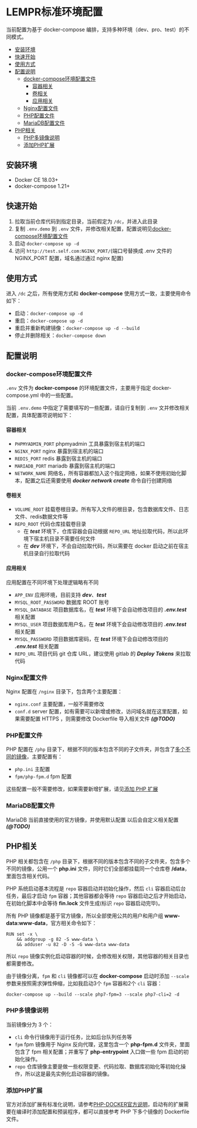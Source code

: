 # LEMPR标准环境配置
当前配置为基于 docker-compose 编排，支持多种环境（dev、pro、test）的不同模式。

* [安装环境](#安装环境)
* [快速开始](#快速开始)
* [使用方式](#使用方式)
* [配置说明](#配置说明)
    * [docker-compose环境配置文件](#docker-compose环境配置文件)
        * [容器相关](#容器相关)
        * [卷相关](#卷相关)
        * [应用相关](#应用相关)
    * [Nginx配置文件](#nginx配置文件)
    * [PHP配置文件](#php配置文件)
    * [MariaDB配置文件](#mariadb配置文件)
* [PHP相关](#php相关)
    * [PHP多镜像说明](#php多镜像说明)
    * [添加PHP扩展](#添加php扩展)
    

## 安装环境
- Docker CE 18.03+
- docker-compose 1.21+

## 快速开始
1. 拉取当前仓库代码到指定目录，当前假定为 `/dc`，并进入此目录
2. 复制 `.env.demo` 到 `.env` 文件，并修改相关配置，配置说明见[docker-compose环境配置文件](#docker-compose环境配置文件)
3. 启动 `docker-compose up -d`
4. 访问 `http://test.self.com:NGINX_PORT/`(端口号替换成 .env 文件的 NGINX_PORT 配置，域名通过通过 nginx 配置)

## 使用方式
进入 `/dc` 之后，所有使用方式和 **docker-compose** 使用方式一致，主要使用命令如下：
- 启动：`docker-compose up -d`
- 重启：`docker-compose up -d`
- 重启并重新构建镜像：`docker-compose up -d --build`
- 停止并删除相关：`docker-compose down`

## 配置说明

### docker-compose环境配置文件
`.env` 文件为 **docker-compose** 的环境配置文件，主要用于指定 docker-compose.yml 中的一些配置。

当前 `.env.demo` 中指定了需要填写的一些配置，请自行复制到 `.env` 文并修改相关配置，具体配置项说明如下：

#### 容器相关
- `PHPMYADMIN_PORT` phpmyadmin 工具暴露到宿主机的端口
- `NGINX_PORT` nginx 暴露到宿主机的端口
- `REDIS_PORT` redis 暴露到宿主机的端口
- `MARIADB_PORT` mariadb 暴露到宿主机的端口
- `NETWORK_NAME` 网络名，所有容器都加入这个指定网络，如果不使用初始化脚本，配置之后还需要使用 ***docker network create*** 命令自行创建网络

#### 卷相关
- `VOLUME_ROOT` 挂载卷根目录。所有写入文件的根目录，包含数据库文件、日志文件、redis数据文件等
- `REPO_ROOT` 代码仓库挂载卷目录
    - 在 ***test*** 环境下，仓库容器会自动根据 `REPO_URL` 地址拉取代码，所以此环境下宿主机目录不需要任何文件
    - 在 ***dev*** 环境下，不会自动拉取代码，所以需要在 docker 启动之前在宿主机目录自行拉取代码

#### 应用相关
应用配置在不同环境下处理逻辑略有不同
- `APP_ENV` 应用环境，目前支持 ***dev***、***test***
- `MYSQL_ROOT_PASSWORD` 数据库 ROOT 账号
- `MYSQL_DATABASE` 项目数据库名，在 ***test*** 环境下会自动修改项目的 ***.env.test*** 相关配置
- `MYSQL_USER` 项目数据库用户名，在 ***test*** 环境下会自动修改项目的 ***.env.test*** 相关配置
- `MYSQL_PASSWORD` 项目数据库密码，在 ***test*** 环境下会自动修改项目的 ***.env.test*** 相关配置
- `REPO_URL` 项目代码 git 仓库 URL，建议使用 gitlab 的 ***Deploy Tokens*** 来拉取代码

### Nginx配置文件
Nginx 配置在 `/nginx` 目录下，包含两个主要配置：
- `nginx.conf` 主要配置，一般不需要修改
- `conf.d` server 配置，如有需要可以新增或修改，访问域名就在这里配置，如果需要配置 HTTPS ，则需要修改 Dockerfile 导入相关文件 ***(@TODO)***

### PHP配置文件
PHP 配置在 `/php` 目录下，根据不同的版本包含不同的子文件夹，并包含了[多个不同的镜像](#php多镜像说明)，主要配置有：
- `php.ini` 主配置
- `fpm/php-fpm.d` fpm 配置

这些配置一般不需要修改，如果需要新增扩展，请见[添加 PHP 扩展](#添加php扩展)

### MariaDB配置文件
MariaDB 当前直接使用的官方镜像，并使用默认配置
以后会自定义相关配置 ***(@TODO)***

## PHP相关
PHP 相关都包含在 `/php` 目录下，根据不同的版本包含不同的子文件夹，包含多个不同的镜像，公用一个 **php.ini** 文件，同时它们全部都挂载同一个仓库卷 **/data**，里面包含相关代码。

PHP 系统启动基本流程是 `repo` 容器启动并初始化操作，然后 `cli` 容器启动后台任务，最后才启动 `fpm` 容器；其他容器都会等待 `repo` 容器启动之后才开始启动，在初始化脚本中会等待 **fin.lock** 文件生成(标识 `repo` 容器启动完毕)。

所有 PHP 镜像都是基于官方镜像，所以全部使用公共的用户和用户组 **www-data:www-data**，官方相关命令如下：

```
RUN set -x \
	&& addgroup -g 82 -S www-data \
	&& adduser -u 82 -D -S -G www-data www-data
```

所以 `repo` 镜像实例化启动容器的时候，会修改相关权限，其他容器的相关目录也都需要修改。

由于镜像分离，`fpm` 和 `cli` 镜像都可以在 **docker-compose** 启动时添加 `--scale` 参数来按照需求弹性伸缩，比如我启动3个 `fpm` 容器和2个 `cli` 容器：

```
docker-compose up --build --scale php7-fpm=3 --scale php7-cli=2 -d
```

### PHP多镜像说明
当前镜像分为 3 个：
- `cli` 命令行镜像用于运行任务，比如后台队列任务等
- `fpm` fpm 镜像用于 Nginx 反向代理，这里包含一个 **php-fpm.d** 文件夹，里面包含了 fpm 相关配置；并重写了 **php-entrypoint** 入口做一些 fpm 启动的初始化操作。
- `repo` 仓库镜像主要是做一些权限变更、代码拉取、数据库初始化等初始化操作，所以这是最先实例化启动容器的镜像。

### 添加PHP扩展
官方对添加扩展有标准化说明，请参考[PHP-DOCKER官方说明](https://hub.docker.com/_/php/)，启动有的扩展需要在编译时添加配置和预装程序，都可以直接参考 PHP 下多个镜像的 Dockerfile 文件。